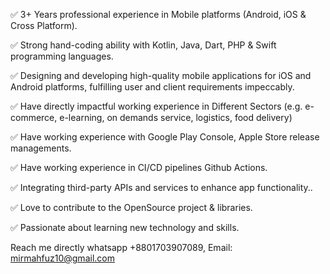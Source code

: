 ✅ 3+ Years professional experience in Mobile platforms (Android, iOS & Cross Platform).

✅ Strong hand-coding ability with Kotlin, Java, Dart, PHP & Swift programming languages.

✅ Designing and developing high-quality mobile applications for iOS and Android platforms, fulfilling user and client requirements impeccably.

✅ Have directly impactful working experience in Different Sectors (e.g. e-commerce, e-learning, on demands service, logistics, food delivery)

✅ Have working experience with Google Play Console, Apple Store release managements.

✅ Have working experience in CI/CD pipelines Github Actions.

✅ Integrating third-party APIs and services to enhance app functionality..

✅ Love to contribute to the OpenSource project & libraries.

✅ Passionate about learning new technology and skills.

Reach me directly whatsapp +8801703907089, Email: mirmahfuz10@gmail.com
